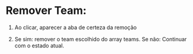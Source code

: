 # Remover Team:

1. Ao clicar, aparecer a aba de certeza da remoção

2. Se sim: remover o team escolhido do array teams. Se não: Continuar com o estado atual.

